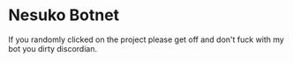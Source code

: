 # Nesuko Botnet



If you randomly clicked on the project 
please get off and don't fuck with my bot
you dirty discordian.
